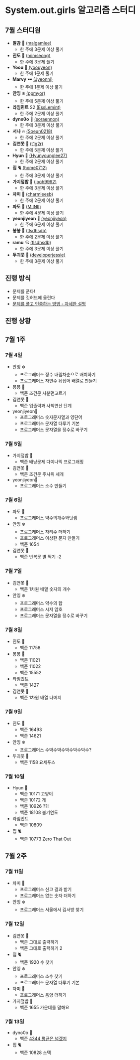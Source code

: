 # System.out.girls 알고리즘 스터디

## 7월 스터디원

- **말감** 🎱 [(malgamlee)](https://github.com/malgamlee)
  - 한 주에 3문제 이상 풀기
- **진도** 🧶 [(mimseong)](https://github.com/mimseong)
  - 한 주에 3문제 풀기
- **Yoou** 🐧 [(yoouyeon)](https://github.com/yoouyeon)
  - 한 주에 1문제 풀기
- **Marvy** 🕶️ [(Jyeonni)](https://github.com/Jyeonni)
  - 한 주에 1문제 이상 풀기
- **안잉** ❄️ [(ppmyor)](https://github.com/ppmyor)
  - 한 주에 5문제 이상 풀기
- **라임민트** S2 [(EssLemint)](https://github.com/EssLemint)
  - 한 주에 2문제 이상 풀기
- **dyno0o** 🦕 [(soraennon)](https://github.com/soraennon)
  - 한 주에 3문제 이상 풀기
- **서나** 🔥 [(Soeun0218)](https://github.com/Soeun0218)
  - 한 주에 2문제 이상 풀기
- **김연못** 🌿 [(t1g2r)](https://github.com/t1g2r)
  - 한 주에 5문제 이상 풀기
- **Hyun** 🍋 [(Hyunyounglee27)](https://github.com/hyunyounglee27)
  - 한 주에 2문제 이상 풀기
- **집** 🐈 [(home0712)](https://github.com/home0712)
  - 한 주에 3문제 이상 풀기
- **가지덮밥** 🍆 [(jooh9992)](https://github.com/jooh9992)
  - 한 주에 3문제 이상 풀기
- **차미** 💾 [(charmleesb)](https://github.com/charmleesb)
  - 한 주에 2문제 이상 풀기
- **파도** 🌊 [(MIINII)](https://github.com/MIINII)
  - 한 주에 4문제 이상 풀기
- **yeonjiyeon** 🌟 [(yeonjiyeon)](https://github.com/yeonjiyeon)
  - 한 주에 6문제 이상 풀기
- **봉봉** 🌱 [(tlsdhsdb)](https://github.com/tlsdhsdb)
  - 한 주에 2문제 이상 풀기 
- **ramu** 💘 [(tlsdhsdb)](https://github.com/tlsdhsdb)
  - 한 주에 3문제 이상 풀기 
- **두괴풋** 💎 [(developerjessie)](https://github.com/developerjessie)
  - 한 주에 3문제 이상 풀기

## 진행 방식

- 문제를 푼다!
- 문제를 깃허브에 올린다
- [문제를 풀고 인증하는 방법 - 자세한 설명](https://github.com/malgamlee/algorithm/wiki/%EB%AC%B8%EC%A0%9C%EB%A5%BC-%ED%92%80%EA%B3%A0-%EC%9D%B8%EC%A6%9D%ED%95%98%EB%8A%94-%EB%B0%A9%EB%B2%95)

## 진행 상황

## 7월 1주

### 7월 4일

- 안잉 ❄️
  - 프로그래머스 정수 내림차순으로 배치하기
  - 프로그래머스 자연수 뒤집어 배열로 만들기
- 봉봉 🌱
  - 백준 조건문 사분면고르기
- 김연못 🌿
  - 백준 입출력과 사칙연산 단계
- yeonjiyeon🌟
  - 프로그래머스 숫자문자열과 영단어
  - 프로그래머스 문자열 다루기 기본
  - 프로그래머스 문자열을 정수로 바꾸기

### 7월 5일

- 가지덮밥 🍆
  - 백준 배낭문제 다이나믹 프로그래밍
- 김연못 🌿
  - 백준 조건문 주사위 세개
- yeonjiyeon🌟
  - 프로그래머스 소수 만들기
  
### 7월 6일

- 파도 🌊
  - 프로그래머스 약수의개수와덧셈
- 안잉 ❄️
  - 프로그래머스 자리수 더하기
  - 프로그래머스 이상한 문자 만들기
  - 백준 1654
- 김연못 🌿
  - 백준 반복문 별 찍기 -2

### 7월 7일

- 김연못 🌿
  - 백준 1차원 배열 숫자의 개수
- 안잉 ❄️
  - 프로그래머스 약수의 합
  - 프로그래머스 시저 암호
  - 프로그래머스 문자열을 정수로 바꾸기

### 7월 8일

- 진도 🧶
  - 백준 11758
- 봉봉 🌱
  - 백준 11021
  - 백준 11022
  - 백준 15552
- 라임민트
  - 백준 1427
- 김연못 🌿
  - 백준 1차원 배열 나머지

### 7월 9일

- 진도 🧶
  - 백준 16493
  - 백준 14621
- 안잉 ❄️
  - 프로그래머스 수박수박수박수박수박수?
- 두괴풋 💎
  - 백준 1158 요세푸스
  
### 7월 10일
- Hyun 🍋
  - 백준 10171 고양이
  - 백준 10172 개 
  - 백준 10926 ??!
  - 백준 18108 불기연도
- 라임민트
  - 백준 10809
- 집 🐈
  - 백준 10773 Zero That Out
    
## 7월 2주

### 7월 11일
- 차미 💾
  - 프로그래머스 신고 결과 받기
  - 프로그래머스 없는 숫자 더하기
- 안잉 ❄️
  - 프로그래머스 서울에서 김서방 찾기

### 7월 12일
- 김연못 🌿
  - 백준 그대로 출력하기
  - 백준 그대로 출력하기 2
- 집 🐈
  - 백준 1920 수 찾기
- 안잉 ❄️
  - 프로그래머스 소수 찾기
  - 프로그래머스 문자열 다루기 기본
- 차미 💾
  - 프로그래머스 음양 더하기
- 가지덮밥 🍆
  - 백준 1655 가운데를 말해요
  
### 7월 13일
- dyno0o 🦕
  - 백준 [4344 평균은 넘겠지](https://www.acmicpc.net/problem/4344)
- 집 🐈
  - 백준 10828 스택

